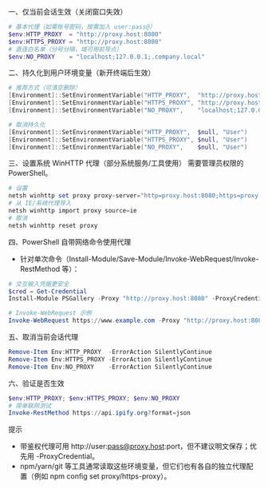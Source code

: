 
一、仅当前会话生效（关闭窗口失效）
````powershell
# 基本代理（如需账号密码，按需加入 user:pass@）
$env:HTTP_PROXY  = "http://proxy.host:8080"
$env:HTTPS_PROXY = "http://proxy.host:8080"
# 直连白名单（分号分隔，域可用前导点）
$env:NO_PROXY    = "localhost;127.0.0.1;.company.local"
````

二、持久化到用户环境变量（新开终端后生效）
````powershell
# 推荐方式（可清空删除）
[Environment]::SetEnvironmentVariable("HTTP_PROXY",  "http://proxy.host:8080", "User")
[Environment]::SetEnvironmentVariable("HTTPS_PROXY", "http://proxy.host:8080", "User")
[Environment]::SetEnvironmentVariable("NO_PROXY",    "localhost;127.0.0.1;.company.local", "User")

# 取消持久化
[Environment]::SetEnvironmentVariable("HTTP_PROXY",  $null, "User")
[Environment]::SetEnvironmentVariable("HTTPS_PROXY", $null, "User")
[Environment]::SetEnvironmentVariable("NO_PROXY",    $null, "User")
````

三、设置系统 WinHTTP 代理（部分系统服务/工具使用）
需要管理员权限的 PowerShell。
````powershell
# 设置
netsh winhttp set proxy proxy-server="http=proxy.host:8080;https=proxy.host:8080" bypass-list="localhost;127.0.0.1"
# 从 IE/系统代理导入
netsh winhttp import proxy source=ie
# 取消
netsh winhttp reset proxy
````

四、PowerShell 自带网络命令使用代理
- 针对单次命令（Install-Module/Save-Module/Invoke-WebRequest/Invoke-RestMethod 等）：
````powershell
# 交互输入凭据更安全
$cred = Get-Credential
Install-Module PSGallery -Proxy "http://proxy.host:8080" -ProxyCredential $cred

# Invoke-WebRequest 示例
Invoke-WebRequest https://www.example.com -Proxy "http://proxy.host:8080" -ProxyCredential $cred
````

五、取消当前会话代理
````powershell
Remove-Item Env:HTTP_PROXY  -ErrorAction SilentlyContinue
Remove-Item Env:HTTPS_PROXY -ErrorAction SilentlyContinue
Remove-Item Env:NO_PROXY    -ErrorAction SilentlyContinue
````

六、验证是否生效
````powershell
$env:HTTP_PROXY; $env:HTTPS_PROXY; $env:NO_PROXY
# 简单联网测试
Invoke-RestMethod https://api.ipify.org?format=json
````

提示
- 带鉴权代理可用 http://user:pass@proxy.host:port，但不建议明文保存；优先用 -ProxyCredential。
- npm/yarn/git 等工具通常读取这些环境变量，但它们也有各自的独立代理配置（例如 npm config set proxy/https-proxy）。
<!--stackedit_data:
eyJoaXN0b3J5IjpbLTE2NTYwMTg4MTVdfQ==
-->